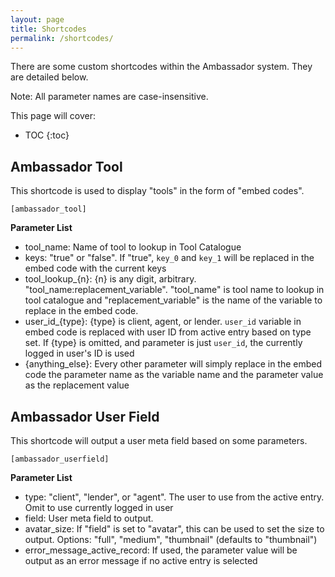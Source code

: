 ```yaml
---
layout: page
title: Shortcodes
permalink: /shortcodes/
---
```


There are some custom shortcodes within the Ambassador system. They are detailed below.

Note: All parameter names are case-insensitive.

This page will cover:

* TOC
{:toc}

## Ambassador Tool

This shortcode is used to display "tools" in the form of "embed codes".

`[ambassador_tool]`

**Parameter List**
- tool_name: Name of tool to lookup in Tool Catalogue
- keys: "true" or "false". If "true", `key_0` and `key_1` will be replaced in the embed code with the current keys
- tool_lookup_{n}: {n} is any digit, arbitrary. "tool_name:replacement_variable". "tool_name" is tool name to lookup in tool catalogue and "replacement_variable" is the name of the variable to replace in the embed code.
- user_id_{type}: {type} is client, agent, or lender. `user_id` variable in embed code is replaced with user ID from active entry based on type set. If {type} is omitted, and parameter is just `user_id`, the currently logged in user's ID is used
- {anything_else}: Every other parameter will simply replace in the embed code the parameter name as the variable name and the parameter value as the replacement value

## Ambassador User Field

This shortcode will output a user meta field based on some parameters.

`[ambassador_userfield]`

**Parameter List**
- type: "client", "lender", or "agent". The user to use from the active entry. Omit to use currently logged in user
- field: User meta field to output.
- avatar_size: If "field" is set to "avatar", this can be used to set the size to output. Options: "full", "medium", "thumbnail" (defaults to "thumbnail")
- error_message_active_record: If used, the parameter value will be output as an error message if no active entry is selected
